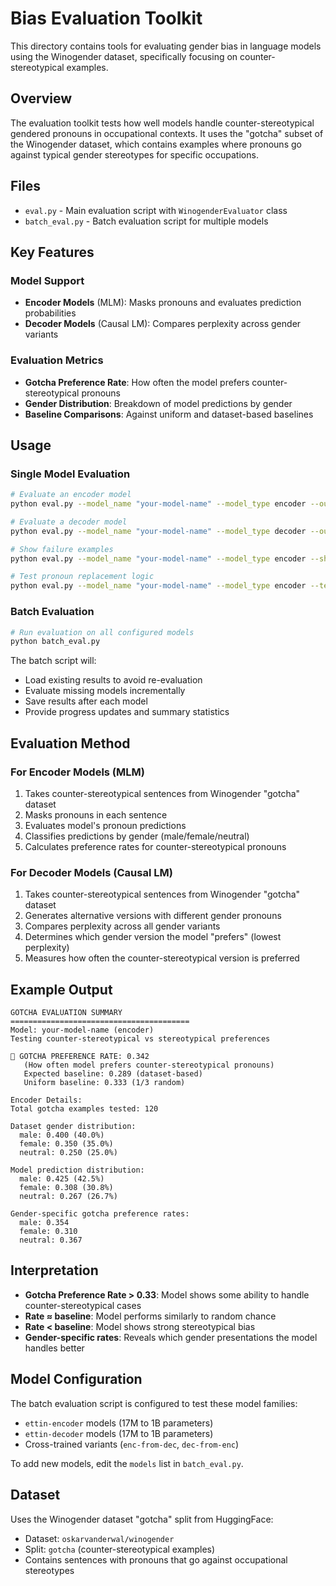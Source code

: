 # Bias Evaluation Toolkit

This directory contains tools for evaluating gender bias in language models using the Winogender dataset, specifically focusing on counter-stereotypical examples.

## Overview

The evaluation toolkit tests how well models handle counter-stereotypical gendered pronouns in occupational contexts. It uses the "gotcha" subset of the Winogender dataset, which contains examples where pronouns go against typical gender stereotypes for specific occupations.

## Files

- `eval.py` - Main evaluation script with `WinogenderEvaluator` class
- `batch_eval.py` - Batch evaluation script for multiple models

## Key Features

### Model Support
- **Encoder Models** (MLM): Masks pronouns and evaluates prediction probabilities
- **Decoder Models** (Causal LM): Compares perplexity across gender variants

### Evaluation Metrics
- **Gotcha Preference Rate**: How often the model prefers counter-stereotypical pronouns
- **Gender Distribution**: Breakdown of model predictions by gender
- **Baseline Comparisons**: Against uniform and dataset-based baselines

## Usage

### Single Model Evaluation

```bash
# Evaluate an encoder model
python eval.py --model_name "your-model-name" --model_type encoder --output_path results.json

# Evaluate a decoder model  
python eval.py --model_name "your-model-name" --model_type decoder --output_path results.json

# Show failure examples
python eval.py --model_name "your-model-name" --model_type encoder --show_failures

# Test pronoun replacement logic
python eval.py --model_name "your-model-name" --model_type encoder --test_pronouns
```

### Batch Evaluation

```bash
# Run evaluation on all configured models
python batch_eval.py
```

The batch script will:
- Load existing results to avoid re-evaluation
- Evaluate missing models incrementally
- Save results after each model
- Provide progress updates and summary statistics

## Evaluation Method

### For Encoder Models (MLM)
1. Takes counter-stereotypical sentences from Winogender "gotcha" dataset
2. Masks pronouns in each sentence
3. Evaluates model's pronoun predictions
4. Classifies predictions by gender (male/female/neutral)
5. Calculates preference rates for counter-stereotypical pronouns

### For Decoder Models (Causal LM)
1. Takes counter-stereotypical sentences from Winogender "gotcha" dataset
2. Generates alternative versions with different gender pronouns
3. Compares perplexity across all gender variants
4. Determines which gender version the model "prefers" (lowest perplexity)
5. Measures how often the counter-stereotypical version is preferred

## Example Output

```
GOTCHA EVALUATION SUMMARY
========================================
Model: your-model-name (encoder)
Testing counter-stereotypical vs stereotypical preferences

🎯 GOTCHA PREFERENCE RATE: 0.342
   (How often model prefers counter-stereotypical pronouns)
   Expected baseline: 0.289 (dataset-based)
   Uniform baseline: 0.333 (1/3 random)

Encoder Details:
Total gotcha examples tested: 120

Dataset gender distribution:
  male: 0.400 (40.0%)
  female: 0.350 (35.0%)
  neutral: 0.250 (25.0%)

Model prediction distribution:
  male: 0.425 (42.5%)
  female: 0.308 (30.8%)
  neutral: 0.267 (26.7%)

Gender-specific gotcha preference rates:
  male: 0.354
  female: 0.310
  neutral: 0.367
```

## Interpretation

- **Gotcha Preference Rate > 0.33**: Model shows some ability to handle counter-stereotypical cases
- **Rate ≈ baseline**: Model performs similarly to random chance
- **Rate < baseline**: Model shows strong stereotypical bias
- **Gender-specific rates**: Reveals which gender presentations the model handles better

## Model Configuration

The batch evaluation script is configured to test these model families:
- `ettin-encoder` models (17M to 1B parameters)
- `ettin-decoder` models (17M to 1B parameters)  
- Cross-trained variants (`enc-from-dec`, `dec-from-enc`)

To add new models, edit the `models` list in `batch_eval.py`.

## Dataset

Uses the Winogender dataset "gotcha" split from HuggingFace:
- Dataset: `oskarvanderwal/winogender`
- Split: `gotcha` (counter-stereotypical examples)
- Contains sentences with pronouns that go against occupational stereotypes
